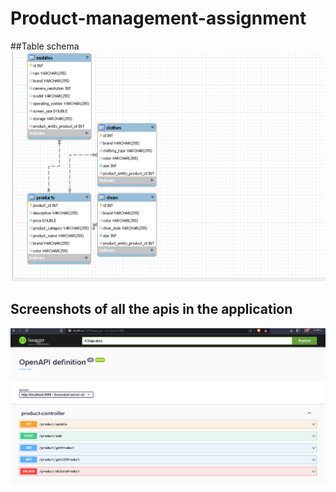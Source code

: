 # Product-management-assignment

##Table schema
![Table schema](https://github.com/abilash0045/Product-management-assignment/blob/master/demo/src/main/screenshots/table-schema.png)

## Screenshots of all the apis in the application
![Screenshot of all the API's](https://github.com/abilash0045/Product-management-assignment/blob/master/demo/src/main/screenshots/api's.png)

